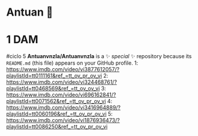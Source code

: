 # Antuan 👋
# 1 DAM
#ciclo 5
**Antuanvnzla/Antuanvnzla** is a ✨ _special_ ✨ repository because its `README.md` (this file) appears on your GitHub profile.
1: https://www.imdb.com/video/vi3877612057/?playlistId=tt0111161&ref_=tt_ov_pr_ov_vi
2: https://www.imdb.com/video/vi324468761/?playlistId=tt0468569&ref_=tt_ov_ov_vi
3: https://www.imdb.com/video/vi696162841/?playlistId=tt0071562&ref_=tt_ov_pr_ov_vi
4: https://www.imdb.com/video/vi3416964889/?playlistId=tt0060196&ref_=tt_ov_pr_ov_vi
5: https://www.imdb.com/video/vi1876936473/?playlistId=tt0086250&ref_=tt_ov_pr_ov_vi

<!--

-->
